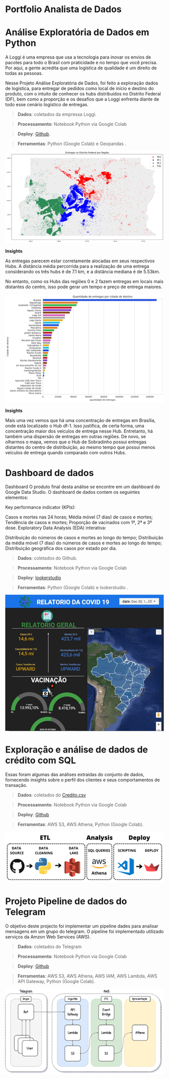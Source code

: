 # Portfolio Analista de Dados

<h1>Análise Exploratória de Dados em Python</h1>

A Loggi é uma empresa que usa a tecnologia para inovar os envios de pacotes para todo o Brasil com praticidade e no tempo que você precisa. Por aqui, a gente acredita que uma logística de qualidade é um direito de todas as pessoas.

Nesse Projeto Análise Exploratória de Dados, foi feito a exploração dados de logística, para entregar de pedidos como local de início e destino do produto, com o intuito de conhecer os hubs distribuídos no Distrito Federal (DF), bem como a proporção e os desafios que a Loggi enfrenta diante de todo esse cenário logístico de entregas.

>**Dados**: coletados da empressa Loggi.

>**Processamento**: Notebook Python via Google Colab

>**Deploy**: [Github](https://github.com/petwillian/Portfolio-Analista-de-Dados/blob/main/Projeto%20An%C3%A1lise%20Explorat%C3%B3ria%20de%20Dados%20em%20Python/Projeto.ipynb).

>**Ferramentas**: Python (Google Colab) e Geopandas .

![image](https://github.com/petwillian/Portfolio-Analista-de-Dados/blob/main/Projeto%20An%C3%A1lise%20Explorat%C3%B3ria%20de%20Dados%20em%20Python/Entregas%20no%20Distrito%20Federal.png)

**Insights**

As entregas parecem estar corretamente alocadas em seus respectivos Hubs. A distância média percorrida para a realização de uma entrega considerando os três hubs é de 7.1 km, e a distância mediana é de 5.53km.

No entanto, como os Hubs das regiões 0 e 2 fazem entregas em locais mais distantes do centro, isso pode gerar um tempo e preço de entrega maiores.

![Quantidade de entregas por cidade](https://github.com/petwillian/Portfolio-Analista-de-Dados/blob/main/Projeto%20An%C3%A1lise%20Explorat%C3%B3ria%20de%20Dados%20em%20Python/Quantidade%20de%20entregas%20por%20cidade.png)

**Insights**

Mais uma vez vemos que há uma concentração de entregas em Brasília, onde está localizado o Hub df-1. Isso justifica, de certa forma, uma concentração maior dos veículos de entrega nesse Hub. Entretanto, há também uma dispersão de entregas em outras regiões. De novo, se olharmos o mapa, vemos que o Hub de Sobradinho possui entregas distantes do centro de distribuição, ao mesmo tempo que possui menos veículos de entrega quando comparado com outros Hubs.

# Dashboard de dados

Dashboard O produto final desta análise se encontre em um dashboard do Google Data Studio. O dashboard de dados contem os seguintes elementos:

Key performance indicator (KPIs):

Casos e mortes nas 24 horas; Média móvel (7 dias) de casos e mortes; Tendência de casos e mortes; Proporção de vacinados com 1ª, 2ª e 3º dose. Exploratory Data Analysis (EDA) interativa:

Distribuição do números de casos e mortes ao longo do tempo; Distribuição da média móvel (7 dias) do números de casos e mortes ao longo do tempo; Distribuição geográfica dos casos por estado por dia.

>**Dados**: coletados do Github.

>**Processamento**: Notebook Python via Google Colab

>**Deploy**: [lookerstudio](https://lookerstudio.google.com/reporting/0b29e22d-8d1c-4076-bdee-c08921f08c18/page/90rHE)

>**Ferramentas**: Python (Google Colab) e lookerstudio .

![Covid_19](https://github.com/petwillian/Portfolio-Analista-de-Dados/blob/main/Dashboard%20de%20dados/Covid_19.jpg)

# Exploração e análise de dados de crédito com SQL

Essas foram algumas das análises extraídas do conjunto de dados, fornecendo insights sobre o perfil dos clientes e seus comportamentos de transação. 

>**Dados**: coletados do [Credito.csv](https://github.com/petwillian/Portfolio-Analista-de-Dados/blob/main/Projeto%20SQL/credito.csv)

>**Processamento**: Notebook Python via Google Colab

>**Deploy**: [Github](https://github.com/petwillian/Portfolio-Analista-de-Dados/tree/main/Projeto%20SQL)

>**Ferramentas**: AWS S3, AWS Athena, Python (Google Colab).


![sql-credito](https://github.com/petwillian/Portfolio-Analista-de-Dados/blob/main/Projeto%20SQL/sql-credito.png)

# Projeto Pipeline de dados do Telegram

O objetivo deste projecto foi implementar um pipeline dades para analisar mensagens em um grupo do telegram. O pipeline foi implementado utilizado serviços da Amzon Web Services (AWS).

>**Dados**: coletados do Telegram

>**Processamento**: Notebook Python via Google Colab

>**Deploy**: [Github](https://github.com/petwillian/Portfolio-Analista-de-Dados/tree/main/Projeto%20Pipeline%20de%20dados%20do%20Telegram)

>**Ferramentas**: AWS S3, AWS Athena, AWS IAM, AWS Lambda, AWS API Gateway, Python (Google Colab).

![Profissao Analista de dados M42 Material de apoio arch (1)](https://github.com/petwillian/Portfolio-Analista-de-Dados/blob/main/Projeto%20Pipeline%20de%20dados%20do%20Telegram/%20Arch.png)




